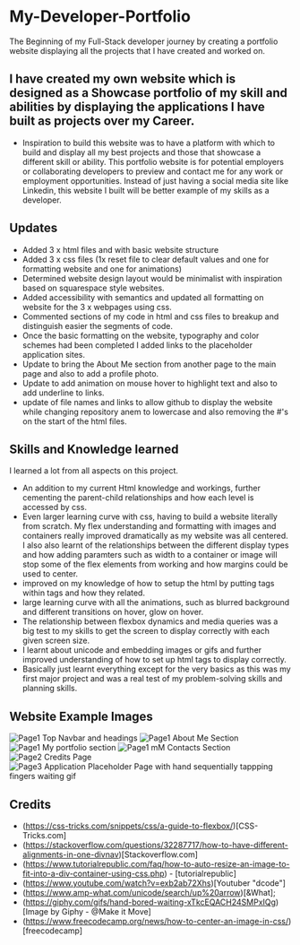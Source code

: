 # My-Developer-Portfolio
The Beginning of my Full-Stack developer journey by creating a portfolio website displaying all the projects that I have created and worked on.

## I have created my own website which is designed as a Showcase portfolio of my skill and abilities by displaying the applications I have built as projects over my Career.

- Inspiration to build this website was to have a platform with which to build and display all my best projects and those that showcase a different skill or ability. This portfolio website is for potential employers or collaborating developers to preview and contact me for any work or employment opportunities. Instead of just having a social media site like Linkedin, this website I built will be better example of my skills as a developer.

## Updates

-   Added 3 x html files and with basic website structure
-   Added 3 x css files (1x reset file to clear default values and one for formatting website and one for animations)
-   Determined website design layout would be minimalist with inspiration based on squarespace style websites.
-   Added accessibility with semantics and updated all formatting on website for the 3 x webpages using css.
-   Commented sections of my code in html and css files to breakup and distinguish easier the segments of code.
-   Once the basic formatting on the website, typography and color schemes had been completed I added links to the placeholder application sites.
-   Update to bring the About Me section from another page to the main page and also to add a profile photo.
-   Update to add animation on mouse hover to highlight text and also to add underline to links.
-   update of file names and links to allow github to display the website while changing repository anem to lowercase and also removing the #'s on the start of the html files.

## Skills and Knowledge learned

I learned a lot from all aspects on this project.
- An addition to my current Html knowledge and workings, further cementing the parent-child relationships and how each level is accessed by css.
- Even larger learning curve with css, having to build a website literally from scratch. My flex understanding and formatting with images and containers really improved dramatically as my website was all centered. I also also learnt of the relationships between the different display types and how adding paramters such as width to a container or image will stop some of the flex elements from working and how margins could be used to center.
- improved on my knowledge of how to setup the html by putting tags within tags and how they related.
- large learning curve with all the animations, such as blurred background and different transitions on hover, glow on hover.
-  The relationship between flexbox dynamics and media queries was a big test to my skills to get the screen to display correctly with each given screen size.
-  I learnt about unicode and embedding images or gifs and further improved understanding of how to set up html tags to display correctly.
-  Basically just learnt everything except for the very basics as this was my first major project and was a real test of my problem-solving skills and planning skills.

## Website Example Images
![Page1 Top Navbar and headings](assets\images\page1-top.jpg)
![Page1 About Me Section](assets\images\page1-aboutme.jpg)
![Page1 My portfolio section](assets\images\page1-myportfolio.jpg)
![Page1 mM Contacts Section](assets\images\page1-contactbttm.jpg)
![Page2 Credits Page](assets\images\page2-credits.jpg)
![Page3 Application Placeholder Page with hand sequentially tappping fingers waiting gif](assets\images\page3-applicationplaceholder.jpg)

## Credits
 - (https://css-tricks.com/snippets/css/a-guide-to-flexbox/)[CSS-Tricks.com]
 - (https://stackoverflow.com/questions/32287717/how-to-have-different-alignments-in-one-divnav)[Stackoverflow.com]
 - (https://www.tutorialrepublic.com/faq/how-to-auto-resize-an-image-to-fit-into-a-div-container-using-css.php) - [tutorialrepublic]
 - (https://www.youtube.com/watch?v=exb2ab72Xhs)[Youtuber "dcode"]
 - (https://www.amp-what.com/unicode/search/up%20arrow)[&What];
 - (https://giphy.com/gifs/hand-bored-waiting-xTkcEQACH24SMPxIQg)[Image by Giphy - @Make it Move]
 - (https://www.freecodecamp.org/news/how-to-center-an-image-in-css/)[freecodecamp]